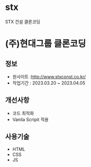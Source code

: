 # stx
STX 건설 클론코딩

# (주)현대그룹 클론코딩

## 정보

- 원사이트 :http://www.stxconst.co.kr/
- 작업기간 : 2023.03.20 ~ 2023.04.05

## 개선사항

- 코드 최적화
- Vanila Scripit 적용

## 사용기술

- HTML
- CSS
- JS

